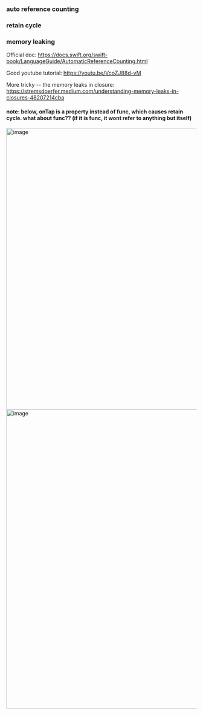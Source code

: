 ### auto reference counting
### retain cycle
### memory leaking

Official doc: https://docs.swift.org/swift-book/LanguageGuide/AutomaticReferenceCounting.html

Good youtube tutorial: https://youtu.be/VcoZJ88d-vM

More tricky -- the memory leaks in closure: https://stremsdoerfer.medium.com/understanding-memory-leaks-in-closures-48207214cba
#### note: below, onTap is a property instead of func, which causes retain cycle.   what about func?? (if it is func, it wont refer to anything but itself)
<img width="742" alt="image" src="https://user-images.githubusercontent.com/81428296/177029224-d123236b-aca8-4fae-b26e-9cc89e51984c.png">
<img width="790" alt="image" src="https://user-images.githubusercontent.com/81428296/177029229-b8add70a-a8b8-4e37-809d-9c14bebbe151.png">
